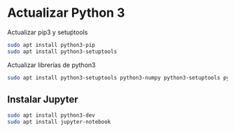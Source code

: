 # Actualizar Python 3
Actualizar pip3 y setuṕtools

```sh
sudo apt install python3-pip
sudo apt install python3-setuptools
```
Actualizar librerías de python3
```sh
sudo apt install python3-setuptools python3-numpy python3-setuptools python3-numpy python3-matplotlib python3-dev jupyter-notebook python3-scipy python3-pandas python3-sympy
```

## Instalar Jupyter
```sh
sudo apt install python3-dev
sudo apt install jupyter-notebook
```


